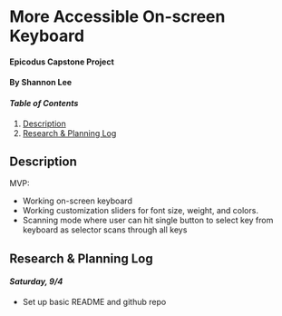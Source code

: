 # More Accessible On-screen Keyboard

#### Epicodus Capstone Project

#### By Shannon Lee

#### _Table of Contents_

1. [Description](#description)
2. [Research & Planning Log](#planning)

## Description <a id ="description"></a>

MVP:

- Working on-screen keyboard
- Working customization sliders for font size, weight, and colors.
- Scanning mode where user can hit single button to select key from keyboard as selector scans through all keys

## Research & Planning Log <a id ="planning"></a>

#### _Saturday, 9/4_

- Set up basic README and github repo
